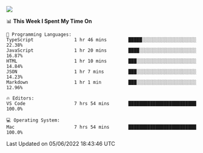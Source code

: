 ![](http://github-profile-summary-cards.vercel.app/api/cards/profile-details?username=kok-s0s&theme=vue)

<!--START_SECTION:waka-->
📊 **This Week I Spent My Time On** 

```text
💬 Programming Languages: 
TypeScript               1 hr 46 mins        █████░░░░░░░░░░░░░░░░░░░░   22.38% 
JavaScript               1 hr 20 mins        ████░░░░░░░░░░░░░░░░░░░░░   16.87% 
HTML                     1 hr 10 mins        ███░░░░░░░░░░░░░░░░░░░░░░   14.84% 
JSON                     1 hr 7 mins         ███░░░░░░░░░░░░░░░░░░░░░░   14.23% 
Markdown                 1 hr 1 min          ███░░░░░░░░░░░░░░░░░░░░░░   12.96%

🔥 Editors: 
VS Code                  7 hrs 54 mins       █████████████████████████   100.0%

💻 Operating System: 
Mac                      7 hrs 54 mins       █████████████████████████   100.0%

```


 Last Updated on 05/06/2022 18:43:46 UTC
<!--END_SECTION:waka-->
